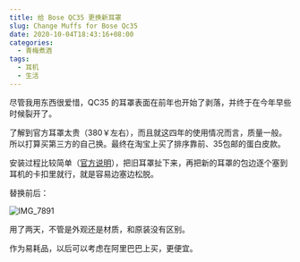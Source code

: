```yaml
---
title: 给 Bose QC35 更换新耳罩
slug: Change Muffs for Bose Qc35
date: 2020-10-04T18:43:16+08:00
categories:
  - 青梅煮酒
tags:
  - 耳机
  - 生活
---
```


尽管我用东西很爱惜，QC35 的耳罩表面在前年也开始了剥落，并终于在今年早些时候裂开了。

了解到官方耳罩太贵（380￥左右），而且就这四年的使用情况而言，质量一般。所以打算买第三方的自己换。最终在淘宝上买了排序靠前、35包邮的蛋白皮款。

安装过程比较简单（[官方说明](https://www.bose.cn/zh_cn/support/article/ear-cushion-replacement-qc25.html)），把旧耳罩扯下来，再把新的耳罩的包边逐个塞到耳机的卡扣里就行，就是容易边塞边松脱。

替换前后：

![IMG_7891](https://raw.githubusercontent.com/xbot/image-hosting/master/blog/2020-10-04-18-59-53-IMG_7891.jpg)

用了两天，不管是外观还是材质，和原装没有区别。

作为易耗品，以后可以考虑在阿里巴巴上买，更便宜。